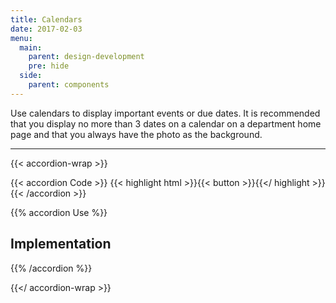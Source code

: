 ```yaml
---
title: Calendars
date: 2017-02-03
menu:
  main:
    parent: design-development
    pre: hide
  side:
    parent: components
---
```


Use calendars to display important events or due dates. It is recommended that you display no more than 3 dates on a calendar on a department home page and that you always have the photo as the background.

---

{{< accordion-wrap >}}

{{< accordion Code >}}
  {{< highlight html >}}{{< button >}}{{</ highlight >}}
{{< /accordion >}}

{{% accordion Use %}}
## Implementation
{{% /accordion %}}

{{</ accordion-wrap >}}
